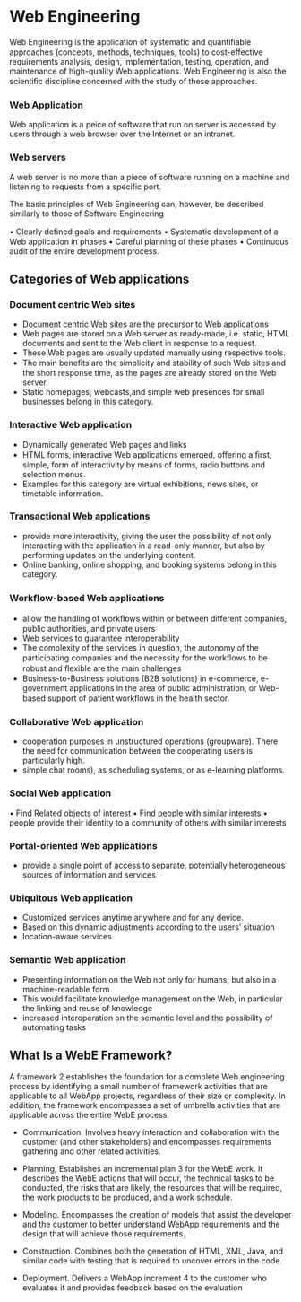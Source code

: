 # Web Engineering
Web Engineering is the application of systematic and quantiﬁable approaches (concepts, methods, techniques, tools) to cost-effective requirements analysis, design, implementation, testing, operation, and maintenance of high-quality Web applications.
Web Engineering is also the scientiﬁc discipline concerned with the study of these approaches.

### Web Application
Web application is a peice of software that run on server  is accessed by users through a web browser over the Internet or an intranet.

### Web servers
A web server is no more than a piece of software running on a machine and listening to requests from a specific port.

The basic principles of Web Engineering can, however, be described similarly to those of Software Engineering

• Clearly deﬁned goals and requirements
• Systematic development of a Web application in phases
• Careful planning of these phases
• Continuous audit of the entire development process.

## Categories of Web applications

### Document centric Web sites
- Document centric Web sites are the precursor to Web applications
- Web pages are stored on a Web server as ready-made, i.e. static, HTML documents and sent to the Web client in response to a request.
- These Web pages are usually updated manually using respective tools.
- The main beneﬁts are the simplicity and stability of such Web sites and the short response time, as the pages are already stored on the Web server.
- Static homepages, webcasts,and simple web presences for small businesses belong in this category.

### Interactive Web application
- Dynamically generated Web pages and links
- HTML forms, interactive Web applications emerged, offering a ﬁrst, simple, form of interactivity by means of forms, radio buttons and selection menus.
- Examples for this category are virtual exhibitions, news sites, or timetable information.

### Transactional Web applications
- provide more interactivity, giving the user the possibility of not only interacting with the application in a read-only manner, but also by performing updates on the underlying content.
- Online banking, online shopping, and booking systems belong in this category.

### Workﬂow-based Web applications
- allow the handling of workﬂows within or between different companies, public authorities, and private users
- Web services to guarantee interoperability
- The complexity of the services in question, the autonomy of the participating companies and the necessity for the workﬂows to be robust and ﬂexible are the main challenges
- Business-to-Business solutions (B2B solutions) in e-commerce, e-government applications in the area of public administration, or Web-based support of patient workﬂows in the health sector.

### Collaborative Web application
- cooperation purposes in unstructured operations (groupware). There the need for communication between the cooperating users is particularly high.
- simple chat rooms), as scheduling systems, or as e-learning platforms.

### Social Web application
• Find Related objects of interest
• Find people with similar interests
• people provide their identity to a community of others with similar interests

### Portal-oriented Web applications 
- provide a single point of access to separate, potentially heterogeneous sources of information and services


### Ubiquitous Web application
- Customized services anytime anywhere and for any device.
- Based on this dynamic adjustments according to the users’ situation
- location-aware services

### Semantic Web application
- Presenting information on the Web not only for humans, but also in a machine-readable form
- This would facilitate knowledge management on the Web, in particular the linking and reuse of knowledge
- increased interoperation on the semantic level and the possibility of automating tasks

## What Is a WebE Framework?
A framework 2 establishes the foundation for a complete Web engineering process by identifying a small number of framework activities that are applicable to all WebApp projects, regardless of their size or complexity. In addition, the framework encompasses a set of umbrella activities that are applicable across the entire WebE process.

- Communication. Involves heavy interaction and collaboration with the customer (and other stakeholders) and encompasses requirements gathering and other related activities.

- Planning, Establishes an incremental plan 3 for the WebE work. It describes the WebE actions that will occur, the technical tasks to be conducted, the risks that are likely, the resources that will be required, the work products to be produced, and a work schedule.

- Modeling. Encompasses the creation of models that assist the developer and the customer to better understand WebApp requirements and the design that will achieve those requirements.

- Construction. Combines both the generation of HTML, XML, Java, and similar code with testing that is required to uncover errors in the code.

- Deployment. Delivers a WebApp increment 4 to the customer who evaluates it and provides feedback based on the evaluation

